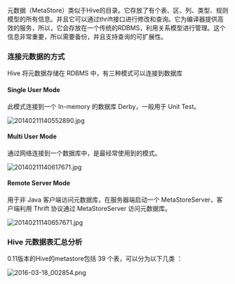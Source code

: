 元数据（MetaStore）类似于Hive的目录。它存放了有个表、区、列、类型、规则模型的所有信息。并且它可以通过thrift接口进行修改和查询。它为编译器提供高效的服务，所以，它会存放在一个传统的RDBMS，利用关系模型进行管理。这个信息非常重要，所以需要备份，并且支持查询的可扩展性。 

### 连接元数据的方式

Hive 将元数据存储在 RDBMS 中，有三种模式可以连接到数据库

#### Single User Mode

此模式连接到一个 In-memory 的数据库 Derby，一般用于 Unit Test。

![20140211140552890.jpg](../../%E5%A4%A7%E6%95%B0%E6%8D%AE/images/1458230226830090935.jpg)

#### Multi User Mode

通过网络连接到一个数据库中，是最经常使用到的模式。

![20140211140617671.jpg](../../%E5%A4%A7%E6%95%B0%E6%8D%AE/images/1458230301851072113.jpg)

#### Remote Server Mode

用于非 Java 客户端访问元数据库，在服务器端启动一个 MetaStoreServer，客户端利用 Thrift 协议通过 MetaStoreServer 访问元数据库。

![20140211140657671.jpg](../../%E5%A4%A7%E6%95%B0%E6%8D%AE/images/1458230325950037314.jpg)

### Hive 元数据表汇总分析

0.11版本的Hive的metastore包括 39 个表，可以分为以下几类 ：

![2016-03-18_002854.png](../../%E5%A4%A7%E6%95%B0%E6%8D%AE/images/1458232772402016133.png)